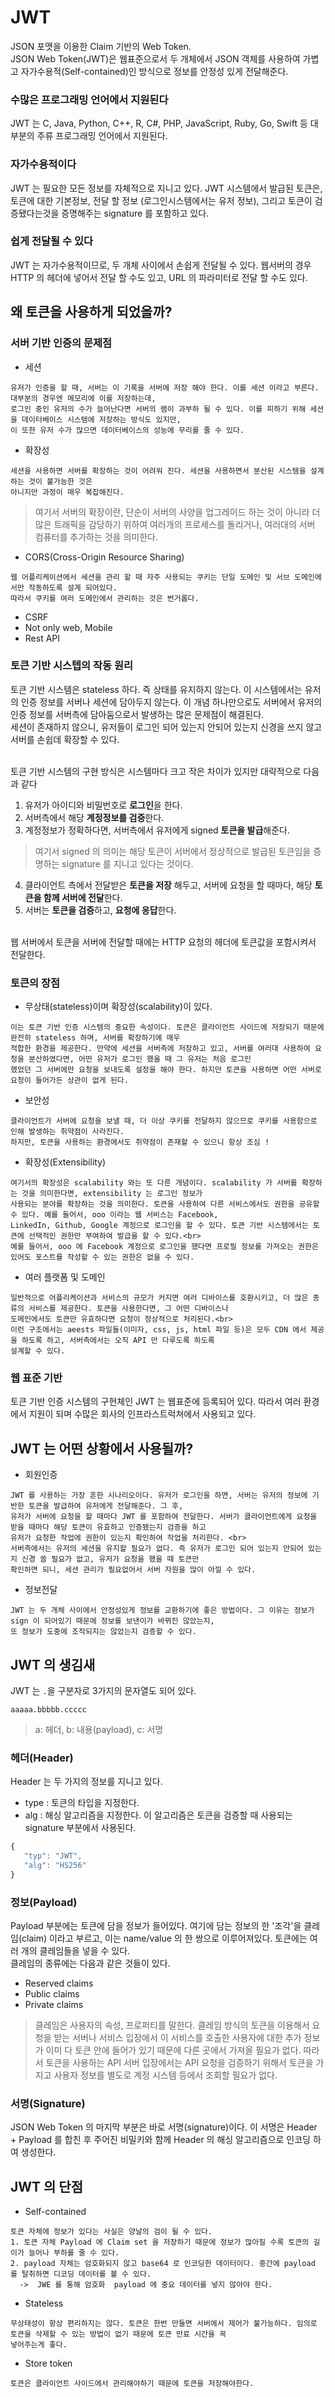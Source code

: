 # JWT
JSON 포맷을 이용한 Claim 기반의 Web Token.<br>
JSON Web Token(JWT)은 웹표준으로서 두 개체에서 JSON 객체를 사용하여 가볍고 자가수용적(Self-contained)인 방식으로 정보를 안정성 있게 전달해준다. 

### 수많은 프로그래밍 언어에서 지원된다
JWT 는 C, Java, Python, C++, R, C#, PHP, JavaScript, Ruby, Go, Swift 등 대부분의 주류 프로그래밍 언어에서 지원된다.

### 자가수용적이다
JWT 는 필요한 모든 정보를 자체적으로 지니고 있다. 
JWT 시스템에서 발급된 토큰은, 토큰에 대한 기본정보, 전달 할 정보 (로그인시스템에서는 유저 정보), 
그리고 토큰이 검증됐다는것을 증명해주는 signature 를 포함하고 있다.

### 쉽게 전달될 수 있다
JWT 는 자가수용적이므로, 두 개체 사이에서 손쉽게 전달될 수 있다. 웹서버의 경우 HTTP 의 헤더에 넣어서 전달 할 수도 있고, 
URL 의 파라미터로 전달 할 수도 있다.


## 왜 토큰을 사용하게 되었을까?

### 서버 기반 인증의 문제점

- 세션
````
유저가 인증을 할 때, 서버는 이 기록을 서버에 저장 해야 한다. 이를 세션 이라고 부른다. 대부분의 경우엔 메모리에 이를 저장하는데, 
로그인 중인 유저의 수가 늘어난다면 서버의 램이 과부하 될 수 있다. 이를 피하기 위해 세션을 데이터베이스 시스템에 저장하는 방식도 있지만, 
이 또한 유저 수가 많으면 데이터베이스의 성능에 무리를 줄 수 있다.
````
- 확장성
````
세션을 사용하면 서버를 확장하는 것이 어려워 진다. 세션을 사용하면서 분산된 시스템을 설계하는 것이 불가능한 것은 
아니지만 과정이 매우 복잡해진다. 
````
> 여기서 서버의 확장이란, 단순이 서버의 사양을 업그레이드 하는 것이 아니라 더 많은 트래픽을 감당하기 
위하여 여러개의 프로세스를 돌리거나, 여러대의 서버 컴퓨터를 추가하는 것을 의미한다.
- CORS(Cross-Origin Resource Sharing)
````
웹 어플리케이션에서 세션을 관리 할 때 자주 사용되는 쿠키는 단일 도메인 및 서브 도메인에서만 작동하도록 설계 되어있다. 
따라서 쿠키를 여러 도메인에서 관리하는 것은 번거롭다. 
````

- CSRF
- Not only web, Mobile
- Rest API

### 토큰 기반 시스텝의 작동 원리
토큰 기반 시스템은 stateless 하다. 즉 상태를 유지하지 않는다. 이 시스템에서는 유저의 인증 정보를 서버나 세션에 담아두지 않는다. 
이 개념 하나만으로도 서버에서 유저의 인증 정보를 서버측에 담아둠으로서 발생하는 많은 문제점이 해결된다. <br>
세션이 존재하지 않으니, 유저들이 로그인 되어 있는지 안되어 있는지 신경을 쓰지 않고 서버를 손쉽데 확장할 수 있다. <br><br>

토큰 기반 시스템의 구현 방식은 시스템마다 크고 작은 차이가 있지만 대략적으로 다음과 같다 
1. 유저가 아이디와 비밀번호로 **로그인**을 한다.
2. 서버측에서 해당 **계정정보를 검증**한다.
3. 계정정보가 정확하다면, 서버측에서 유저에게 signed **토큰을 발급**해준다.
> 여기서 signed 의 의미는 해당 토큰이 서버에서 정상적으로 발급된 토큰임을 증명하는 signature 를 지니고 있다는 것이다.
4. 클라이언트 측에서 전달받은 **토큰을 저장** 해두고, 서버에 요청을 할 때마다, 해당 **토큰을 함께 서버에 전달**한다. 
5. 서버는 **토큰을 검증**하고, **요청에 응답**한다. 
<br>
웹 서버에서 토큰을 서버에 전달할 때에는 HTTP 요청의 헤더에 토큰값을 포함시켜서 전달한다. 

### 토큰의 장점
- 무상태(stateless)이며 확장성(scalability)이 있다.
````
이는 토큰 기반 인증 시스템의 중요한 속성이다. 토큰은 클라이언트 사이드에 저장되기 때문에 완전히 stateless 하며, 서버를 확장하기에 매우 
적합한 환경을 제공한다. 만약에 세션을 서버측에 저장하고 있고, 서버를 여러대 사용하여 요청을 분산하였다면, 어떤 유저가 로그인 했을 때 그 유저는 처음 로그인
했었던 그 서버에만 요청을 보내도록 설정을 해야 한다. 하지만 토큰을 사용하면 어떤 서버로 요청이 들어가든 상관이 없게 된다. 
````
- 보안성
````
클라이언트가 서버에 요청을 보낼 때, 더 이상 쿠키를 전달하지 않으므로 쿠키를 사용함으로 인해 발생하는 취약점이 사라진다. 
하지만, 토큰을 사용하는 환경에서도 취약점이 존재할 수 있으니 항상 조심 ! 
````
- 확장성(Extensibility)
````
여기서의 확장성은 scalability 와는 또 다른 개념이다. scalability 가 서버를 확장하는 것을 의미한다면, extensibility 는 로그인 정보가 
사용되는 분야를 확장하는 것을 의미한다. 토큰을 사용하여 다른 서비스에서도 권한을 공유할 수 있다. 예를 들어서, ooo 이라는 웹 서비스는 Facebook, 
LinkedIn, Github, Google 계정으로 로그인을 할 수 있다. 토큰 기반 시스템에서는 토큰에 선택적인 권한만 부여하여 발급을 할 수 있다.<br>
예를 들어서, ooo 에 Facebook 계정으로 로그인을 했다면 프로필 정보를 가져오는 권한은 있어도 포스트를 작성할 수 있는 권한은 없을 수 있다.
````
- 여러 플랫폼 및 도메인
````
일반적으로 어플리케이션과 서비스의 규모가 커지면 여러 디바이스를 호환시키고, 더 많은 종류의 서비스를 제공한다. 토큰을 사용한다면, 그 어떤 디바이스나 
도메인에서도 토큰만 유효하다면 요청이 정상적으로 처리된다.<br>
이런 구조에서는 aeests 파일들(이미자, css, js, html 파일 등)은 모두 CDN 에서 제공을 하도록 하고, 서버측에서는 오직 API 만 다루도록 하도록 
설계할 수 있다. 
````

### 웹 표준 기반
토큰 기반 인증 시스템의 구현체인 JWT 는 웹표준에 등록되어 있다. 따라서 여러 환경에서 지원이 되며 수많은 회사의 인프라스트럭쳐에서 사용되고 있다. 

## JWT 는 어떤 상황에서 사용될까?
- 회원인증
````
JWT 를 사용하는 가장 흔한 시나리오이다. 유저가 로그인을 하면, 서버는 유저의 정보에 기반한 토큰을 발급하여 유저에게 전달해준다. 그 후, 
유저가 서버에 요청을 할 때마다 JWT 를 포함하여 전달한다. 서버가 클라이언트에게 요청을 받을 때마다 해당 토큰이 유효하고 인증됐는지 검증을 하고 
유저가 요청한 작업에 권한이 있는지 확인하여 작업을 처리한다. <br>
서버측에서는 유저의 세션을 유지할 필요가 없다. 즉 유저가 로그인 되어 있는지 안되어 있는지 신경 쓸 필요가 없고, 유저가 요청을 했을 때 토큰만 
확인하면 되니, 세션 관리가 필요없어서 서버 자원을 많이 아낄 수 있다.
````
- 정보전달
````
JWT 는 두 개체 사이에서 안정성있게 정보를 교환하기에 좋은 방법이다. 그 이유는 정보가 sign 이 되어있기 때문에 정보를 보낸이가 바뀌진 않았는지, 
또 정보가 도중에 조작되지는 않았는지 검증할 수 있다. 
````

## JWT 의 생김새
JWT 는 ```.```을 구분자로 3가지의 문자열도 되어 있다. 
````
aaaaa.bbbbb.ccccc
````
> a: 헤더, b: 내용(payload), c: 서명

### 헤더(Header)
Header 는 두 가지의 정보를 지니고 있다. 
- type : 토큰의 타입을 지정한다. 
- alg : 해싱 알고리즘을 지정한다. 이 알고리즘은 토큰을 검증할 때 사용되는 signature 부분에서 사용된다. 

````javascript
{
   "typ": "JWT",
   "alg": "HS256"
}
````

### 정보(Payload)
Payload 부분에는 토큰에 담을 정보가 들어있다. 여기에 담는 정보의 한 '조각'을 클레임(claim) 이라고 부르고, 이는 name/value 의 한 쌍으로 
이루어져있다. 토큰에는 여러 개의 클레임들을 넣을 수 있다.<br>
클레임의 종류에는 다음과 같은 것들이 있다.
- Reserved claims
- Public claims
- Private claims
> 클레임은 사용자의 속성, 프로퍼티를 말한다. 
클레임 방식의 토큰을 이용해서 요청을 받는 서버나 서비스 입장에서 
이 서비스를 호출한 사용자에 대한 추가 정보가 이미 다 토큰 안에 들어가 있기 때문에 다른 곳에서 가져올 필요가 없다.
따라서 토큰을 사용하는 API 서버 입장에서는 API 요청을 검증하기 위해서 토큰을 가지고 사용자 정보를 별도로 계정 시스템 등에서 조회할 필요가 없다. 

### 서명(Signature)
JSON Web Token 의 마지막 부분은 바로 서명(signature)이다. 이 서명은 Header + Payload 를 합친 후 주어진 비밀키와 함께 Header 의 
해싱 알고리즘으로 인코딩 하여 생성한다. 


## JWT 의 단점
- Self-contained
````
토큰 자체에 정보가 있다는 사실은 양날의 검이 될 수 있다.
1. 토큰 자체 Payload 에 Claim set 을 저장하기 때문에 정보가 많아질 수록 토큰의 길이가 늘어나 부하를 줄 수 있다.
2. payload 자체는 암호화되지 않고 base64 로 인코딩한 데이터이다. 중간에 payload 를 탈취하면 디코딩 데이터를 볼 수 있다.
  ->  JWE 를 통해 암호화  payload 에 중요 데이터를 넣지 않아야 한다.
````
- Stateless 
````
무상태성이 항상 편리하지는 않다. 토큰은 한번 만들면 서버에서 제어가 불가능하다. 임의로 토큰을 삭제할 수 있는 방법이 없기 때문에 토큰 만료 시간을 꼭 
넣어주는게 좋다.
````
- Store token 
````
토큰은 클라이언트 사이드에서 관리해야하기 때문에 토큰을 저장해야한다.
````
